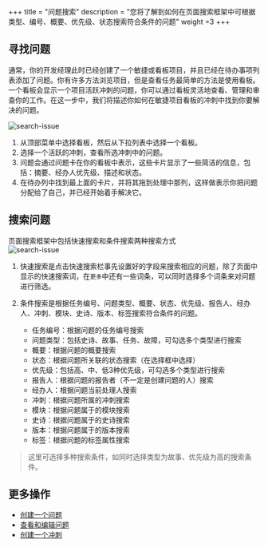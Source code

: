 +++
title = "问题搜索"
description = "您将了解到如何在页面搜索框架中可根据类型、编号、概要、优先级、状态搜索符合条件的问题"
weight =3
+++


## 寻找问题

通常，你的开发经理此时已经创建了一个敏捷或看板项目，并且已经在待办事项列表添加了问题。你有许多方法浏览项目，但是查看任务最简单的方法是使用看板。一个看板会显示一个项目活跃冲刺的问题，你可以通过看板灵活地查看、管理和审查你的工作。在这一步中，我们将描述你如何在敏捷项目看板的冲刺中找到你要解决的问题。

![search-issue](/docs/user-guide/agile/imge/search-issue.png)

1. 从顶部菜单中选择看板，然后从下拉列表中选择一个看板。
2. 选择一个活跃的冲刺，查看所选冲刺中的问题。
3. 问题会通过问题卡在你的看板中表示，这些卡片显示了一些简洁的信息，包括：摘要、经办人优先级、描述和状态。
4. 在待办列中找到最上面的卡片，并将其拖到处理中那列，这样做表示你把问题分配给了自己，并已经开始着手解决它。


## 搜索问题

页面搜索框架中包括快速搜索和条件搜索两种搜索方式<br/>
![search-issue](/docs/user-guide/agile/imge/search-issue1.png)

1. 快速搜索是点击快速搜索栏事先设置好的字段来搜索相应的问题，除了页面中显示的快速搜索词，在`更多`中还有一些词条，可以同时选择多个词条来对问题进行筛选。
2. 条件搜索是根据任务编号、问题类型、概要、状态、优先级、报告人、经办人、冲刺、模块、史诗、版本、标签搜索符合条件的问题。

    - 任务编号：根据问题的任务编号搜索
    - 问题类型：包括史诗、故事、任务、故障，可勾选多个类型进行搜索
    - 概要：根据问题的概要搜索
    - 状态：根据问题所关联的状态搜索（在选择框中选择）
    - 优先级：包括高、中、低3种优先级，可勾选多个类型进行搜索
    - 报告人：根据问题的报告者（不一定是创建问题的人）搜索
    - 经办人：根据问题当前处理人搜索
    - 冲刺：根据问题所属的冲刺搜索
    - 模块：根据问题属于的模块搜索
    - 史诗：根据问题属于的史诗搜索
    - 版本：根据问题属于的版本搜索
    - 标签：根据问题的标签属性搜索

<blockquote class="note">

这里可选择多种搜索条件，如同时选择类型为故事、优先级为高的搜索条件。

</blockquote>

## 更多操作
- [创建一个问题](../create-issue/)
- [查看和编辑问题](../manage-issue/)
- [创建一个冲刺](../../backlog/sprint)